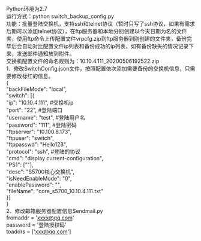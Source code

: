Python环境为2.7  
运行方式：python switch_backup_config.py  
功能：批量登陆交换机，支持ssh和telnet协议（暂时只写了ssh协议，如果有需求后期可以添加telnet协议），在ftp服务器和本地分别创建以今天日期为名的文件夹，使用ftp命令上传配置文件vrpcfg.zip到ftp服务器到刚创建的文件夹，备份完毕后会自动对比配置文件ip列表和备份成功的ip列表，如有备份缺失的情况记录下来，发送邮件通知放到附件。  
交换机配置文件的命名规则为：10.10.4.111_20200506192522.zip  
1．修改SwitchConfig.json文件，按照配置依次添加需要备份的交换机信息，只需要修改标红的信息。  
{  
       "backFileMode": "local",  
       "switch": [{  
              "ip": "10.10.4.111", #交换机ip  
              "port": "22", #登陆端口  
              "username": "test", #登陆用户名  
              "password": "111", #登陆密码  
              "ftpserver": "10.100.8.173",  
              "ftpuser": "switch",  
              "ftppasswd": "Hello123",  
              "protocol": "ssh", #登陆的协议  
              "cmd": "display current-configuration",  
              "PS1": ["<Core-S5700>"],  
              "desc": "S5700核心交换机",  
              "isNeedEnableMode": "0",  
              "enablePassword": "",  
              "fileName": "core_s5700_10.10.4.111.txt"  
       }]  
}  
2．修改邮箱服务器配置信息Sendmail.py  
fromaddr = 'xxxx@qq.com'  
password = '登陆授权码'  
toaddrs = ['xxx@qq.com']  

